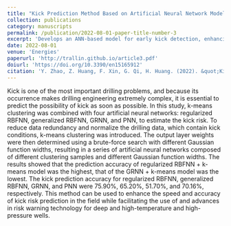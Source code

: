 ```yaml
---
title: "Kick Prediction Method Based on Artificial Neural Network Model"  
collection: publications  
category: manuscripts  
permalink: /publication/2022-08-01-paper-title-number-3
excerpt: 'Develops an ANN-based model for early kick detection, enhancing drilling safety in complex environments.'  
date: 2022-08-01  
venue: 'Energies'  
paperurl: 'http://trallin.github.io/article3.pdf'
doiurl: 'https://doi.org/10.3390/en15165912'
citation: 'Y. Zhao, Z. Huang, F. Xin, G. Qi, H. Huang. (2022). &quot;Kick Prediction Method Based on Artificial Neural Network Model.&quot; <i>Energies</i> 15, no. 16: 5912.'  
---
```


Kick is one of the most important drilling problems, and because its occurrence makes drilling engineering extremely complex, it is essential to predict the possibility of kick as soon as possible. In this study, k-means clustering was combined with four artificial neural networks: regularized RBFNN, generalized RBFNN, GRNN, and PNN, to estimate the kick risk. To reduce data redundancy and normalize the drilling data, which contain kick conditions, k-means clustering was introduced. The output layer weights were then determined using a brute-force search with different Gaussian function widths, resulting in a series of artificial neural networks composed of different clustering samples and different Gaussian function widths. The results showed that the prediction accuracy of regularized RBFNN + k-means model was the highest, that of the GRNN + k-means model was the lowest. The kick prediction accuracy for regularized RBFNN, generalized RBFNN, GRNN, and PNN were 75.90%, 65.20%, 51.70%, and 70.16%, respectively. This method can be used to enhance the speed and accuracy of kick risk prediction in the field while facilitating the use of and advances in risk warning technology for deep and high-temperature and high-pressure wells.
